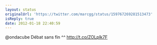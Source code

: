 ```yaml
---
layout: status
originalUrl: 'https://twitter.com/marcgg/status/159767269281513473'
isReply: true
date: 2012-01-18 22:40:59
---
```


@ondacube Débat sans fin ^^ 
http://t.co/ZOLplk7F
